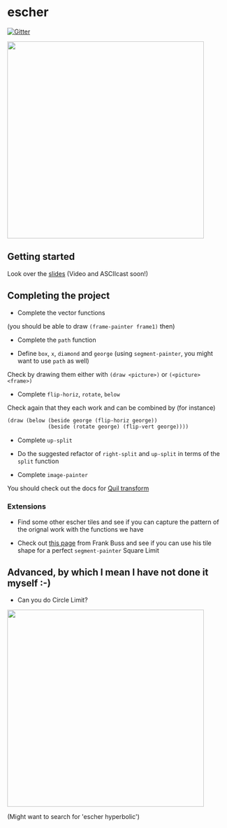 # escher

[![Gitter](https://badges.gitter.im/Join%20Chat.svg)](https://gitter.im/SICPDistilled/escher?utm_source=badge&utm_medium=badge&utm_campaign=pr-badge)

<img src="http://uploads2.wikiart.org/images/m-c-escher/square-limit.jpg" width="450">

## Getting started
Look over the [slides](http://www.sicpdistilled.com/slides/2.2.4/#1) (Video and ASCIIcast soon!)

## Completing the project
* Complete the vector functions

(you should be able to draw `(frame-painter frame1)` then)

* Complete the `path` function

* Define `box`, `x`, `diamond` and `george` (using `segment-painter`, you might want to use `path` as well)

Check by drawing them either with `(draw <picture>)` or `(<picture> <frame>)`

* Complete `flip-horiz`, `rotate`, `below`

Check again that they each work and can be combined by (for instance)

```clojure
(draw (below (beside george (flip-horiz george))
             (beside (rotate george) (flip-vert george))))
```

* Complete `up-split`

* Do the suggested refactor of `right-split` and `up-split` in terms of the `split` function

* Complete `image-painter`

You should check out the docs for [Quil transform](http://quil.info/api/transform)

### Extensions

* Find some other escher tiles and see if you can capture the pattern of the orignal work with the functions we have

* Check out [this page](http://www.frank-buss.de/lisp/functional.html) from Frank Buss and see if you can use his tile shape for a perfect `segment-painter` Square Limit

## Advanced, by which I mean I have not done it myself :-)
* Can you do Circle Limit?

<img src="http://uploads5.wikiart.org/images/m-c-escher/circle-limit-iv.jpg" width="450">

(Might want to search for 'escher hyperbolic')
